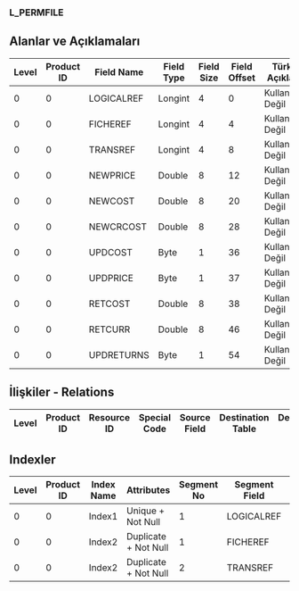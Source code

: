 ### L_PERMFILE

## Alanlar ve Açıklamaları

**Level**|**Product ID**|**Field Name**|**Field Type**|**Field Size**|**Field Offset**|**Türkçe Açıklama**|**Expression**
-----|-----|-----|-----|-----|-----|-----|-----
0|0|LOGICALREF|Longint|4|0|Kullanımda Değil|Not In Use
0|0|FICHEREF|Longint|4|4|Kullanımda Değil|Not In Use
0|0|TRANSREF|Longint|4|8|Kullanımda Değil|Not In Use
0|0|NEWPRICE|Double|8|12|Kullanımda Değil|Not In Use
0|0|NEWCOST|Double|8|20|Kullanımda Değil|Not In Use
0|0|NEWCRCOST|Double|8|28|Kullanımda Değil|Not In Use
0|0|UPDCOST|Byte|1|36|Kullanımda Değil|Not In Use
0|0|UPDPRICE|Byte|1|37|Kullanımda Değil|Not In Use
0|0|RETCOST|Double|8|38|Kullanımda Değil|Not In Use
0|0|RETCURR|Double|8|46|Kullanımda Değil|Not In Use
0|0|UPDRETURNS|Byte|1|54|Kullanımda Değil|Not In Use

## İlişkiler - Relations

**Level**|**Product ID**|**Resource ID**|**Special Code**|**Source Field**|**Destination Table**|**Destination Field**|**Relation Type**|**Extra Condition**
-----|-----|-----|-----|-----|-----|-----|-----|-----

## Indexler

**Level**|**Product ID**|**Index Name**|**Attributes**|**Segment No**|**Segment Field**|**Sense**
-----|-----|-----|-----|-----|-----|-----
0|0|Index1|Unique + Not Null|1|LOGICALREF|Ascending
0|0|Index2|Duplicate + Not Null|1|FICHEREF|Ascending
0|0|Index2|Duplicate + Not Null|2|TRANSREF|Ascending
